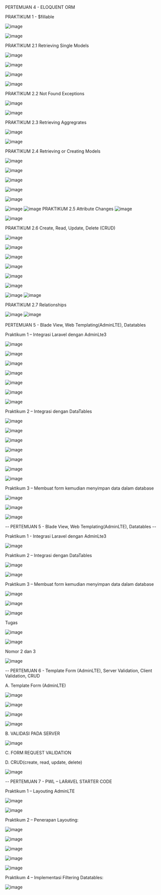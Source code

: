 PERTEMUAN 4 - ELOQUENT ORM

PRAKTIKUM 1 - $fillable

![image](https://github.com/Pattricyasonnya/Pemrogramman-Web-Lanjut/assets/143475853/df709944-7b90-4726-8bf3-af948366eb99)

![image](https://github.com/Pattricyasonnya/Pemrogramman-Web-Lanjut/assets/143475853/798c2984-f0db-4d67-a08a-daed1f926e68)

PRAKTIKUM 2.1 Retrieving Single Models

![image](https://github.com/Pattricyasonnya/Pemrogramman-Web-Lanjut/assets/143475853/bfe5a801-7119-4c7c-af04-1b7811f8d9bf)

![image](https://github.com/Pattricyasonnya/Pemrogramman-Web-Lanjut/assets/143475853/5b02fcec-649a-4ccc-be0d-773f7a78a4cd)

![image](https://github.com/Pattricyasonnya/Pemrogramman-Web-Lanjut/assets/143475853/00dd4449-a28c-4c8b-9643-7f943a224232)

![image](https://github.com/Pattricyasonnya/Pemrogramman-Web-Lanjut/assets/143475853/34f14dd1-3d0a-431b-a4b8-946e76cc2f78)

PRAKTIKUM 2.2 Not Found Exceptions

![image](https://github.com/Pattricyasonnya/Pemrogramman-Web-Lanjut/assets/143475853/be1abc3f-c53d-4182-a290-f6a55c1c45ed)

![image](https://github.com/Pattricyasonnya/Pemrogramman-Web-Lanjut/assets/143475853/a912058f-0af4-4334-b7f0-56ac7f233b3c)

PRAKTIKUM 2.3 Retrieving Aggregrates

![image](https://github.com/Pattricyasonnya/Pemrogramman-Web-Lanjut/assets/143475853/9f3acbb8-3304-4dbf-ba70-668fa103d4fc)

![image](https://github.com/Pattricyasonnya/Pemrogramman-Web-Lanjut/assets/143475853/5179067c-55c6-4a6d-995f-9901300e468e)

PRAKTIKUM 2.4 Retrieving or Creating Models

![image](https://github.com/Pattricyasonnya/Pemrogramman-Web-Lanjut/assets/143475853/3636ce67-903f-422c-bb89-34cabaa50958)

![image](https://github.com/Pattricyasonnya/Pemrogramman-Web-Lanjut/assets/143475853/45a4fb0e-830b-47da-a596-24002d9d56ec)

![image](https://github.com/Pattricyasonnya/Pemrogramman-Web-Lanjut/assets/143475853/b2946d20-cbd5-4321-8ac0-2e0d9bee5396)

![image](https://github.com/Pattricyasonnya/Pemrogramman-Web-Lanjut/assets/143475853/9f51e5c3-5a03-4b79-9d9c-baf0aeb6f816)

![image](https://github.com/Pattricyasonnya/Pemrogramman-Web-Lanjut/assets/143475853/4af1e87d-223d-43fe-8594-55e5472d71c9)

![image](https://github.com/Pattricyasonnya/Pemrogramman-Web-Lanjut/assets/143475853/99ad79ce-beb5-47d9-b396-0a653ba0dc3a)
![image](https://github.com/Pattricyasonnya/Pemrogramman-Web-Lanjut/assets/143475853/e8fbf05a-845a-4dae-8fd0-2007b6d0dc91)
PRAKTIKUM 2.5 Attribute Changes
![image](https://github.com/Pattricyasonnya/Pemrogramman-Web-Lanjut/assets/143475853/62b77826-1957-413b-a781-6c567aa32ca6)

![image](https://github.com/Pattricyasonnya/Pemrogramman-Web-Lanjut/assets/143475853/0f5eb278-5c69-42ff-a0ad-38fa5429c6ab)

PRAKTIKUM 2.6 Create, Read, Update, Delete (CRUD)

![image](https://github.com/Pattricyasonnya/Pemrogramman-Web-Lanjut/assets/143475853/c3a5109b-810d-411c-96e9-f569b8b0518c)

![image](https://github.com/Pattricyasonnya/Pemrogramman-Web-Lanjut/assets/143475853/000aaa2a-0e39-4bf1-b0da-52ead71f931d)

![image](https://github.com/Pattricyasonnya/Pemrogramman-Web-Lanjut/assets/143475853/0ea8e295-49af-42af-91c9-3ae80d0329e0)

![image](https://github.com/Pattricyasonnya/Pemrogramman-Web-Lanjut/assets/143475853/81649935-5e04-485a-8554-3d60a0042220)

![image](https://github.com/Pattricyasonnya/Pemrogramman-Web-Lanjut/assets/143475853/731e5176-d786-4da8-aa45-7210ee313865)

![image](https://github.com/Pattricyasonnya/Pemrogramman-Web-Lanjut/assets/143475853/24d4501e-7743-4676-8910-2d7f7a7cc465)

![image](https://github.com/Pattricyasonnya/Pemrogramman-Web-Lanjut/assets/143475853/62a5e6a1-ddc5-4c78-bae5-66abdfdd83c4)
![image](https://github.com/Pattricyasonnya/Pemrogramman-Web-Lanjut/assets/143475853/e664cdae-47e9-47fb-bb8b-418671d7cdc2)

PRAKTIKUM 2.7 Relationships

![image](https://github.com/Pattricyasonnya/Pemrogramman-Web-Lanjut/assets/143475853/6c98c0bb-789b-4b82-917b-bfaa30d1bfcb)
![image](https://github.com/Pattricyasonnya/Pemrogramman-Web-Lanjut/assets/143475853/54d90ba3-064a-4eea-ac97-7e9de23035a2)
<br>
<br>
PERTEMUAN 5 - Blade View, Web Templating(AdminLTE), Datatables

Praktikum 1 – Integrasi Laravel dengan AdminLte3

![image](https://github.com/Pattricyasonnya/Pemrogramman-Web-Lanjut/assets/143475853/8a86f4c4-91a5-4bda-a5b3-5e7368d174e4)

![image](https://github.com/Pattricyasonnya/Pemrogramman-Web-Lanjut/assets/143475853/0b718689-4db5-4d85-a8bf-8ecb57854e9e)

![image](https://github.com/Pattricyasonnya/Pemrogramman-Web-Lanjut/assets/143475853/a7faf450-c5b7-4e39-ab6e-264c470f36dc)

![image](https://github.com/Pattricyasonnya/Pemrogramman-Web-Lanjut/assets/143475853/f7288a9e-9f2c-4fe4-a6c6-9864d876a97a)

![image](https://github.com/Pattricyasonnya/Pemrogramman-Web-Lanjut/assets/143475853/5a83676e-6891-4ce5-9e04-bceb0b952dc2)

![image](https://github.com/Pattricyasonnya/Pemrogramman-Web-Lanjut/assets/143475853/c916cc88-64ff-48ae-9522-d24cedabd56d)

![image](https://github.com/Pattricyasonnya/Pemrogramman-Web-Lanjut/assets/143475853/6c905ddf-9ad7-48bd-967f-324cbc930d52)

Praktikum 2 – Integrasi dengan DataTables

![image](https://github.com/Pattricyasonnya/Pemrogramman-Web-Lanjut/assets/143475853/2317d656-fe5a-4bcb-bc88-4ac20af6f65c)

![image](https://github.com/Pattricyasonnya/Pemrogramman-Web-Lanjut/assets/143475853/44915d88-1137-4df9-9bed-ef76db03c521)

![image](https://github.com/Pattricyasonnya/Pemrogramman-Web-Lanjut/assets/143475853/ce68d4bf-57e6-48f2-99d2-ca8e672845a8)

![image](https://github.com/Pattricyasonnya/Pemrogramman-Web-Lanjut/assets/143475853/2fb595f2-5389-43bc-9dfd-bda52e429faf)

![image](https://github.com/Pattricyasonnya/Pemrogramman-Web-Lanjut/assets/143475853/b9e91e99-34b3-4752-9238-785b1a07b82e)

![image](https://github.com/Pattricyasonnya/Pemrogramman-Web-Lanjut/assets/143475853/46b7b3b9-089b-4550-a7ad-f81a62e1a750)

![image](https://github.com/Pattricyasonnya/Pemrogramman-Web-Lanjut/assets/143475853/88f43c91-9a0a-4341-beb9-62b6dd8c9767)

Praktikum 3 – Membuat form kemudian menyimpan data dalam database

![image](https://github.com/Pattricyasonnya/Pemrogramman-Web-Lanjut/assets/143475853/bedc0b25-92d1-4695-b30b-fa01b2814fbd)

![image](https://github.com/Pattricyasonnya/Pemrogramman-Web-Lanjut/assets/143475853/27f6417c-0749-469e-9176-8582269e72d3)

![image](https://github.com/Pattricyasonnya/Pemrogramman-Web-Lanjut/assets/143475853/0c946552-b7c9-4271-9b7f-70bb5195fcdd)

-- PERTEMUAN 5 - Blade View, Web Templating(AdminLTE), Datatables --

Praktikum 1 - Integrasi Laravel dengan AdminLte3

![image](https://github.com/Pattricyasonnya/Pemrogramman-Web-Lanjut/assets/143475853/6c94f22d-ab51-4f33-8ab7-66860b8312e6)

Praktikum 2 – Integrasi dengan DataTables

![image](https://github.com/Pattricyasonnya/Pemrogramman-Web-Lanjut/assets/143475853/2476ef9d-6516-4fc1-8888-5f7e2cfeaa37)

![image](https://github.com/Pattricyasonnya/Pemrogramman-Web-Lanjut/assets/143475853/724b0050-c034-46e7-a3d5-c6dd0ca044fa)

Praktikum 3 – Membuat form kemudian menyimpan data dalam database

![image](https://github.com/Pattricyasonnya/Pemrogramman-Web-Lanjut/assets/143475853/a2364132-2cab-49e7-aeca-b4a4a5fee3c6)

![image](https://github.com/Pattricyasonnya/Pemrogramman-Web-Lanjut/assets/143475853/b9112fb4-59a8-4dbb-aa2f-7eb6575dafb4)

![image](https://github.com/Pattricyasonnya/Pemrogramman-Web-Lanjut/assets/143475853/6954df30-e8f4-443c-b824-6b02651be79b)

Tugas 

![image](https://github.com/Pattricyasonnya/Pemrogramman-Web-Lanjut/assets/143475853/359d8eb5-3178-411b-8b7e-1921538db3fd)

![image](https://github.com/Pattricyasonnya/Pemrogramman-Web-Lanjut/assets/143475853/5c7361d7-f888-4701-80f1-48563c3fd9be)

Nomor 2 dan 3

![image](https://github.com/Pattricyasonnya/Pemrogramman-Web-Lanjut/assets/143475853/a9e37334-f54a-42be-b316-a31486272a0f)

-- PERTEMUAN 6 - Template Form (AdminLTE), Server Validation, Client Validation, CRUD

A.	Template Form (AdminLTE)

![image](https://github.com/Pattricyasonnya/Pemrogramman-Web-Lanjut/assets/143475853/f698fa8d-2d2d-42d7-acda-b221070db4b4)

![image](https://github.com/Pattricyasonnya/Pemrogramman-Web-Lanjut/assets/143475853/20834dda-8469-46de-8b1e-e6d3ee0c2cf6)

![image](https://github.com/Pattricyasonnya/Pemrogramman-Web-Lanjut/assets/143475853/c2362fec-dde6-4f88-8e1e-10d6987f5ce6)

![image](https://github.com/Pattricyasonnya/Pemrogramman-Web-Lanjut/assets/143475853/01f14db5-9703-42bc-972f-22bcf81bb03b)

B. VALIDASI PADA SERVER

![image](https://github.com/Pattricyasonnya/Pemrogramman-Web-Lanjut/assets/143475853/4db34e7a-f389-46b3-a350-2249c4fa88a3)

C. FORM REQUEST VALIDATION

D. CRUD(create, read, update, delete)

![image](https://github.com/Pattricyasonnya/Pemrogramman-Web-Lanjut/assets/143475853/c00ded48-c2bd-49e6-9e57-9668657d0c01)

-- PERTEMUAN 7 - PWL – LARAVEL STARTER CODE

Praktikum 1 – Layouting AdminLTE

![image](https://github.com/Pattricyasonnya/Pemrogramman-Web-Lanjut/assets/143475853/14d89e03-93ee-4364-8361-4ae9c60c4e38)

![image](https://github.com/Pattricyasonnya/Pemrogramman-Web-Lanjut/assets/143475853/f94b8777-0167-4ecf-8d46-1fca9145bd82)

Praktikum 2 – Penerapan Layouting:

![image](https://github.com/Pattricyasonnya/Pemrogramman-Web-Lanjut/assets/143475853/94fd8cbc-0257-418c-8534-c5b82c291e3f)

![image](https://github.com/Pattricyasonnya/Pemrogramman-Web-Lanjut/assets/143475853/56cbaad4-3241-4c48-aecc-ce44a3ff1689)

![image](https://github.com/Pattricyasonnya/Pemrogramman-Web-Lanjut/assets/143475853/dc5c61da-451c-4cf8-8867-c5f7802db053)

![image](https://github.com/Pattricyasonnya/Pemrogramman-Web-Lanjut/assets/143475853/9edff0f5-b8f1-4ce4-83bd-a0dc3ad0afcb)

![image](https://github.com/Pattricyasonnya/Pemrogramman-Web-Lanjut/assets/143475853/6609ae2a-8bb2-458d-9f56-7edaeeb4570c)

Praktikum 4 – Implementasi Filtering Datatables:

![image](https://github.com/Pattricyasonnya/Pemrogramman-Web-Lanjut/assets/143475853/3d6805ad-e90f-4147-a0be-570061c4d514)

